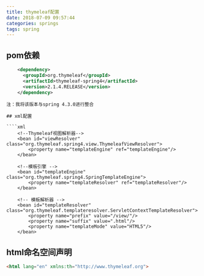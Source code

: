 ```yaml
---
title: thymeleaf配置
date: 2018-07-09 09:57:44
categories: springs
tags: spring
---
```


## pom依赖

````xml
    <dependency>
      <groupId>org.thymeleaf</groupId>
      <artifactId>thymeleaf-spring4</artifactId>
      <version>2.1.4.RELEASE</version>
    </dependency>
````
````
注：我将该版本与spring 4.3.0进行整合
````
```
## xml配置

````xml
    <!--Thymeleaf视图解析器-->
    <bean id="viewResolver" class="org.thymeleaf.spring4.view.ThymeleafViewResolver">
        <property name="templateEngine" ref="templateEngine"/>
    </bean>

    <!--模板引擎 -->
    <bean id="templateEngine" class="org.thymeleaf.spring4.SpringTemplateEngine">
        <property name="templateResolver" ref="templateResolver"/>
    </bean>

    <!-- 模板解析器 -->
    <bean id="templateResolver" class="org.thymeleaf.templateresolver.ServletContextTemplateResolver">
        <property name="prefix" value="/view/"/>
        <property name="suffix" value=".html"/>
        <property name="templateMode" value="HTML5"/>
    </bean>

````

## html命名空间声明
````html
<html lang="en" xmlns:th="http://www.thymeleaf.org">
````